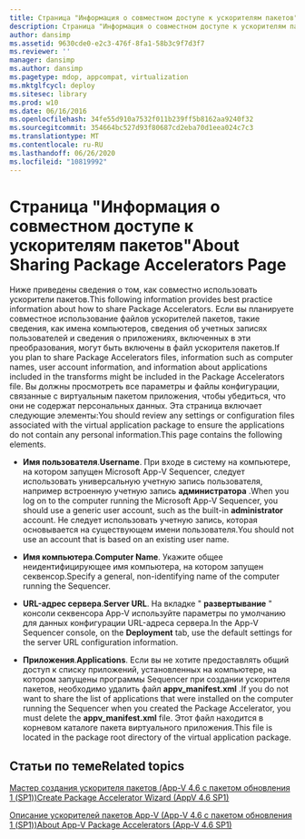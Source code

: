 ```yaml
---
title: Страница "Информация о совместном доступе к ускорителям пакетов"
description: Страница "Информация о совместном доступе к ускорителям пакетов"
author: dansimp
ms.assetid: 9630cde0-e2c3-476f-8fa1-58b3c9f7d3f7
ms.reviewer: ''
manager: dansimp
ms.author: dansimp
ms.pagetype: mdop, appcompat, virtualization
ms.mktglfcycl: deploy
ms.sitesec: library
ms.prod: w10
ms.date: 06/16/2016
ms.openlocfilehash: 34fe55d910a7532f011b239ff5b8162aa9240f32
ms.sourcegitcommit: 354664bc527d93f80687cd2eba70d1eea024c7c3
ms.translationtype: MT
ms.contentlocale: ru-RU
ms.lasthandoff: 06/26/2020
ms.locfileid: "10819992"
---
```

# <span data-ttu-id="bbbd9-103">Страница "Информация о совместном доступе к ускорителям пакетов"</span><span class="sxs-lookup"><span data-stu-id="bbbd9-103">About Sharing Package Accelerators Page</span></span>


<span data-ttu-id="bbbd9-104">Ниже приведены сведения о том, как совместно использовать ускорители пакетов.</span><span class="sxs-lookup"><span data-stu-id="bbbd9-104">This following information provides best practice information about how to share Package Accelerators.</span></span> <span data-ttu-id="bbbd9-105">Если вы планируете совместное использование файлов ускорителей пакетов, такие сведения, как имена компьютеров, сведения об учетных записях пользователей и сведения о приложениях, включенных в эти преобразования, могут быть включены в файл ускорителя пакетов.</span><span class="sxs-lookup"><span data-stu-id="bbbd9-105">If you plan to share Package Accelerators files, information such as computer names, user account information, and information about applications included in the transforms might be included in the Package Accelerators file.</span></span> <span data-ttu-id="bbbd9-106">Вы должны просмотреть все параметры и файлы конфигурации, связанные с виртуальным пакетом приложения, чтобы убедиться, что они не содержат персональных данных. Эта страница включает следующие элементы:</span><span class="sxs-lookup"><span data-stu-id="bbbd9-106">You should review any settings or configuration files associated with the virtual application package to ensure the applications do not contain any personal information.This page contains the following elements.</span></span>

-   <span data-ttu-id="bbbd9-107">**Имя пользователя**.</span><span class="sxs-lookup"><span data-stu-id="bbbd9-107">**Username**.</span></span> <span data-ttu-id="bbbd9-108">При входе в систему на компьютере, на котором запущен Microsoft App-V Sequencer, следует использовать универсальную учетную запись пользователя, например встроенную учетную запись **администратора** .</span><span class="sxs-lookup"><span data-stu-id="bbbd9-108">When you log on to the computer running the Microsoft App-V Sequencer, you should use a generic user account, such as the built-in **administrator** account.</span></span> <span data-ttu-id="bbbd9-109">Не следует использовать учетную запись, которая основывается на существующем имени пользователя.</span><span class="sxs-lookup"><span data-stu-id="bbbd9-109">You should not use an account that is based on an existing user name.</span></span>

-   <span data-ttu-id="bbbd9-110">**Имя компьютера**.</span><span class="sxs-lookup"><span data-stu-id="bbbd9-110">**Computer Name**.</span></span> <span data-ttu-id="bbbd9-111">Укажите общее неидентифицирующее имя компьютера, на котором запущен секвенсор.</span><span class="sxs-lookup"><span data-stu-id="bbbd9-111">Specify a general, non-identifying name of the computer running the Sequencer.</span></span>

-   <span data-ttu-id="bbbd9-112">**URL-адрес сервера**.</span><span class="sxs-lookup"><span data-stu-id="bbbd9-112">**Server URL**.</span></span> <span data-ttu-id="bbbd9-113">На вкладке " **развертывание** " консоли секвенсора App-V используйте параметры по умолчанию для данных конфигурации URL-адреса сервера.</span><span class="sxs-lookup"><span data-stu-id="bbbd9-113">In the App-V Sequencer console, on the **Deployment** tab, use the default settings for the server URL configuration information.</span></span>

-   <span data-ttu-id="bbbd9-114">**Приложения**.</span><span class="sxs-lookup"><span data-stu-id="bbbd9-114">**Applications**.</span></span> <span data-ttu-id="bbbd9-115">Если вы не хотите предоставлять общий доступ к списку приложений, установленных на компьютере, на котором запущены программы Sequencer при создании ускорителя пакетов, необходимо удалить файл **appv\_manifest.xml** .</span><span class="sxs-lookup"><span data-stu-id="bbbd9-115">If you do not want to share the list of applications that were installed on the computer running the Sequencer when you created the Package Accelerator, you must delete the **appv\_manifest.xml** file.</span></span> <span data-ttu-id="bbbd9-116">Этот файл находится в корневом каталоге пакета виртуального приложения.</span><span class="sxs-lookup"><span data-stu-id="bbbd9-116">This file is located in the package root directory of the virtual application package.</span></span>

## <span data-ttu-id="bbbd9-117">Статьи по теме</span><span class="sxs-lookup"><span data-stu-id="bbbd9-117">Related topics</span></span>


[<span data-ttu-id="bbbd9-118">Мастер создания ускорителя пакетов (App-V 4.6 с пакетом обновления 1 (SP1))</span><span class="sxs-lookup"><span data-stu-id="bbbd9-118">Create Package Accelerator Wizard (AppV 4.6 SP1)</span></span>](create-package-accelerator-wizard--appv-46-sp1-.md)

[<span data-ttu-id="bbbd9-119">Описание ускорителей пакетов App-V (App-V 4.6 с пакетом обновления 1 (SP1))</span><span class="sxs-lookup"><span data-stu-id="bbbd9-119">About App-V Package Accelerators (App-V 4.6 SP1)</span></span>](about-app-v-package-accelerators--app-v-46-sp1-.md)

 

 





